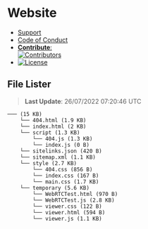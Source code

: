 # Website

- [Support](https://github.com/Wixonic/Website/blob/Default/.github/SUPPORT.md)
- [Code of Conduct](https://github.com/Wixonic/Website/blob/Default/.github/CODE_OF_CONDUCT.md)
- [**Contribute**:<br />![Contributors](https://img.shields.io/github/contributors/Wixonic/Website?color=%2308F&label=Contributors)](https://github.com/Wixonic/Website/blob/Default/.github/CONTRIBUTING.md)
- [![License](https://img.shields.io/github/license/Wixonic/Website?color=%23555&label=License)](https://github.com/Wixonic/Website/blob/Default/LICENSE.txt)

## File Lister
<!-- File Lister Display -->
> **Last Update**: 26/07/2022 07:20:46 UTC

```
─── (15 KB) 
    └── 404.html (1.9 KB)
    └── index.html (2 KB)
    └── script (1.3 KB) 
        └── 404.js (1.3 KB)
        └── index.js (0 B)
    └── sitelinks.json (420 B)
    └── sitemap.xml (1.1 KB)
    └── style (2.7 KB) 
        └── 404.css (856 B)
        └── index.css (167 B)
        └── main.css (1.7 KB)
    └── temporary (5.6 KB) 
        └── WebRTCTest.html (970 B)
        └── WebRTCTest.js (2.8 KB)
        └── viewer.css (122 B)
        └── viewer.html (594 B)
        └── viewer.js (1.1 KB)
```
<!-- File Lister Display -->
